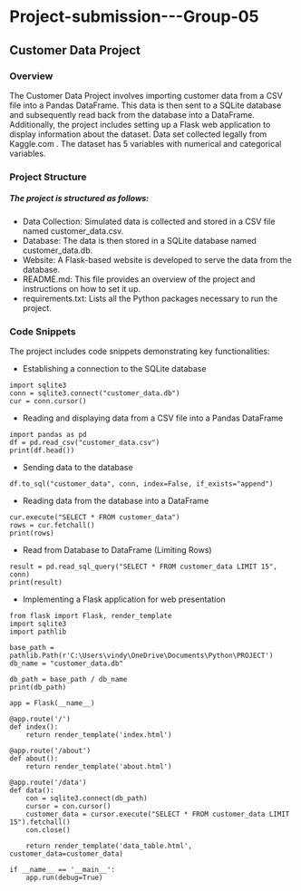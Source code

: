 # Project-submission---Group-05

## Customer Data Project

### Overview
The Customer Data Project involves importing customer data from a CSV file into a Pandas DataFrame. 
This data is then sent to a SQLite database and subsequently read back from the database into a DataFrame. 
Additionally, the project includes setting up a Flask web application to display information about the dataset.
Data set collected legally from Kaggle.com . The dataset has 5 variables with numerical and categorical variables.

### Project Structure
##### The project is structured as follows:

- Data Collection: Simulated data is collected and stored in a CSV file named customer_data.csv.
- Database: The data is then stored in a SQLite database named customer_data.db.
- Website: A Flask-based website is developed to serve the data from the database.
- README.md: This file provides an overview of the project and instructions on how to set it up.
- requirements.txt: Lists all the Python packages necessary to run the project.

### Code Snippets
The project includes code snippets demonstrating key functionalities:

- Establishing a connection to the SQLite database
```
import sqlite3
conn = sqlite3.connect("customer_data.db")
cur = conn.cursor()
```
- Reading and displaying data from a CSV file into a Pandas DataFrame
```
import pandas as pd
df = pd.read_csv("customer_data.csv")
print(df.head())
```
- Sending data to the database
```
df.to_sql("customer_data", conn, index=False, if_exists="append")
```
- Reading data from the database into a DataFrame
```
cur.execute("SELECT * FROM customer_data")
rows = cur.fetchall()
print(rows)
```
- Read from Database to DataFrame (Limiting Rows)
```
result = pd.read_sql_query("SELECT * FROM customer_data LIMIT 15", conn)
print(result)
```
- Implementing a Flask application for web presentation
```
from flask import Flask, render_template
import sqlite3
import pathlib

base_path = pathlib.Path(r'C:\Users\vindy\OneDrive\Documents\Python\PROJECT')
db_name = "customer_data.db"

db_path = base_path / db_name
print(db_path)

app = Flask(__name__)

@app.route('/')
def index():
    return render_template('index.html')

@app.route('/about')
def about():
    return render_template('about.html')

@app.route('/data')
def data():
    con = sqlite3.connect(db_path)
    cursor = con.cursor()
    customer_data = cursor.execute("SELECT * FROM customer_data LIMIT 15").fetchall()
    con.close()

    return render_template('data_table.html', customer_data=customer_data)

if __name__ == '__main__':
    app.run(debug=True)
```

